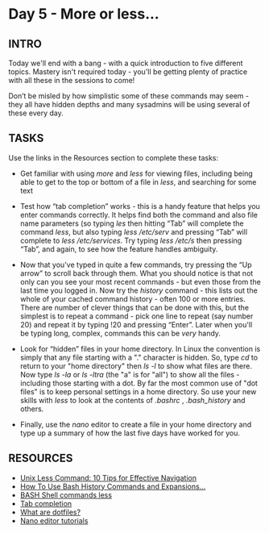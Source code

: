 <H1> Day 5 - More or less...
</H1>

## INTRO

Today we'll end with a bang - with a quick introduction to five different topics. Mastery isn't required today - you'll be getting plenty of practice with all these in the sessions to come!

Don’t be misled by how simplistic some of these commands may seem - they all have hidden depths and many sysadmins will be using several of these every day. 

## TASKS

Use the links in the Resources section to complete these tasks:

* Get familiar with using *more* and *less* for viewing files, including being able to get to the top or bottom of a file in *less*, and searching for some text

* Test how “tab completion” works - this is a handy feature that helps you enter commands correctly. It helps find both the command and also file name parameters (so typing *les* then hitting “Tab” will complete the command *less*, but also typing *less /etc/serv* and pressing “Tab” will complete to *less /etc/services*. Try typing *less /etc/s* then pressing “Tab”, and again, to see how the feature handles ambiguity.

* Now that you've typed in quite a few commands, try pressing the “Up arrow” to scroll back through them. What you should notice is that not only can you see your most recent commands - but even those from the last time you logged in. Now try the *history*  command - this lists out the whole of your cached command history - often 100 or more entries. There are number of clever things that can be done with this, but the simplest is to repeat a command - pick one line to repeat (say number 20)  and repeat it by typing !20 and pressing “Enter”. Later when you'll  be typing long, complex, commands this can be *very* handy.

* Look for “hidden” files in your home directory. In Linux the convention is simply that any file starting with a "." character is hidden. So, type _cd_ to return to your "home directory" then _ls -l_ to show what files are there. Now type _ls -la_ or _ls -ltra_ (the "a" is for "all") to show all the files - including those starting with a dot. By far the most common use of "dot files" is to keep personal settings in a home directory. So use your new skills with *less* to look at the contents of  *.bashrc* ,  *.bash_history* and others.

* Finally, use the *nano* editor to create a file in your home directory and type up a summary of how the last five days have worked for you. 


## RESOURCES

* [Unix Less Command: 10 Tips for Effective Navigation](http://www.thegeekstuff.com/2010/02/unix-less-command-10-tips-for-effective-navigation/)
* [How To Use Bash History Commands and Expansions...](https://www.digitalocean.com/community/tutorials/how-to-use-bash-history-commands-and-expansions-on-a-linux-vps)
* [BASH Shell commands less](http://www.youtube.com/watch?v=ZQTt0LEoj3k)
* [Tab completion](https://www.youtube.com/watch?v=7V-fovVlCvA)
* [What are dotfiles?](http://thegeekyway.com/what-are-dotfiles/)
* [Nano editor tutorials](http://www.debianadmin.com/nano-editor-tutorials.html)



